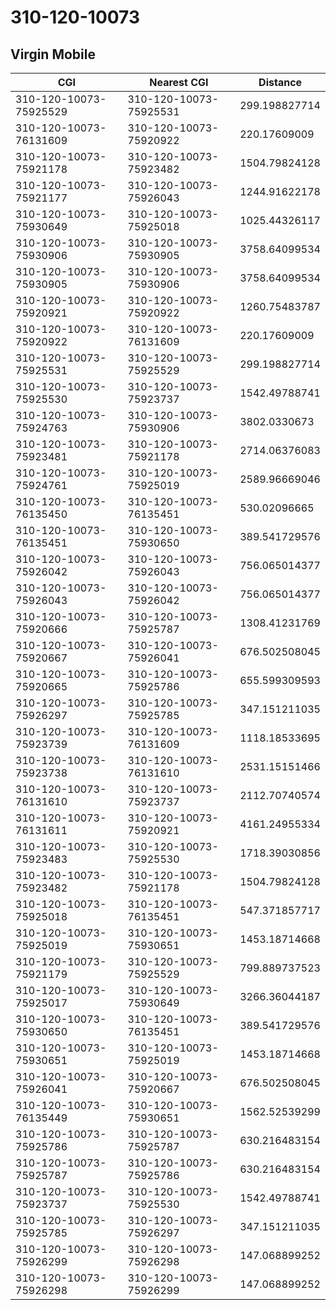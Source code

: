 # 310-120-10073
## Virgin Mobile


| CGI | Nearest CGI | Distance |
|-----|-------------|----------|
| 310-120-10073-75925529 | 310-120-10073-75925531 | 299.198827714 |
| 310-120-10073-76131609 | 310-120-10073-75920922 | 220.17609009 |
| 310-120-10073-75921178 | 310-120-10073-75923482 | 1504.79824128 |
| 310-120-10073-75921177 | 310-120-10073-75926043 | 1244.91622178 |
| 310-120-10073-75930649 | 310-120-10073-75925018 | 1025.44326117 |
| 310-120-10073-75930906 | 310-120-10073-75930905 | 3758.64099534 |
| 310-120-10073-75930905 | 310-120-10073-75930906 | 3758.64099534 |
| 310-120-10073-75920921 | 310-120-10073-75920922 | 1260.75483787 |
| 310-120-10073-75920922 | 310-120-10073-76131609 | 220.17609009 |
| 310-120-10073-75925531 | 310-120-10073-75925529 | 299.198827714 |
| 310-120-10073-75925530 | 310-120-10073-75923737 | 1542.49788741 |
| 310-120-10073-75924763 | 310-120-10073-75930906 | 3802.0330673 |
| 310-120-10073-75923481 | 310-120-10073-75921178 | 2714.06376083 |
| 310-120-10073-75924761 | 310-120-10073-75925019 | 2589.96669046 |
| 310-120-10073-76135450 | 310-120-10073-76135451 | 530.02096665 |
| 310-120-10073-76135451 | 310-120-10073-75930650 | 389.541729576 |
| 310-120-10073-75926042 | 310-120-10073-75926043 | 756.065014377 |
| 310-120-10073-75926043 | 310-120-10073-75926042 | 756.065014377 |
| 310-120-10073-75920666 | 310-120-10073-75925787 | 1308.41231769 |
| 310-120-10073-75920667 | 310-120-10073-75926041 | 676.502508045 |
| 310-120-10073-75920665 | 310-120-10073-75925786 | 655.599309593 |
| 310-120-10073-75926297 | 310-120-10073-75925785 | 347.151211035 |
| 310-120-10073-75923739 | 310-120-10073-76131609 | 1118.18533695 |
| 310-120-10073-75923738 | 310-120-10073-76131610 | 2531.15151466 |
| 310-120-10073-76131610 | 310-120-10073-75923737 | 2112.70740574 |
| 310-120-10073-76131611 | 310-120-10073-75920921 | 4161.24955334 |
| 310-120-10073-75923483 | 310-120-10073-75925530 | 1718.39030856 |
| 310-120-10073-75923482 | 310-120-10073-75921178 | 1504.79824128 |
| 310-120-10073-75925018 | 310-120-10073-76135451 | 547.371857717 |
| 310-120-10073-75925019 | 310-120-10073-75930651 | 1453.18714668 |
| 310-120-10073-75921179 | 310-120-10073-75925529 | 799.889737523 |
| 310-120-10073-75925017 | 310-120-10073-75930649 | 3266.36044187 |
| 310-120-10073-75930650 | 310-120-10073-76135451 | 389.541729576 |
| 310-120-10073-75930651 | 310-120-10073-75925019 | 1453.18714668 |
| 310-120-10073-75926041 | 310-120-10073-75920667 | 676.502508045 |
| 310-120-10073-76135449 | 310-120-10073-75930651 | 1562.52539299 |
| 310-120-10073-75925786 | 310-120-10073-75925787 | 630.216483154 |
| 310-120-10073-75925787 | 310-120-10073-75925786 | 630.216483154 |
| 310-120-10073-75923737 | 310-120-10073-75925530 | 1542.49788741 |
| 310-120-10073-75925785 | 310-120-10073-75926297 | 347.151211035 |
| 310-120-10073-75926299 | 310-120-10073-75926298 | 147.068899252 |
| 310-120-10073-75926298 | 310-120-10073-75926299 | 147.068899252 |
